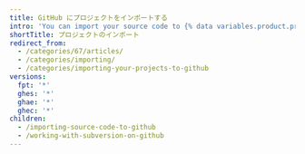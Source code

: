 ```yaml
---
title: GitHub にプロジェクトをインポートする
intro: 'You can import your source code to {% data variables.product.product_name %} using a variety of different methods.'
shortTitle: プロジェクトのインポート
redirect_from:
  - /categories/67/articles/
  - /categories/importing/
  - /categories/importing-your-projects-to-github
versions:
  fpt: '*'
  ghes: '*'
  ghae: '*'
  ghec: '*'
children:
  - /importing-source-code-to-github
  - /working-with-subversion-on-github
---
```


